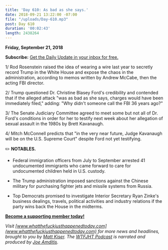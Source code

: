 ```yaml
---
title: 'Day 610: As bad as she says.'
date: 2018-09-21 13:22:00 -07:00
file: "/uploads/Day-610.mp3"
post: Day 610
duration: '00:02:43'
length: 2438264
---
```


**Friday, September 21, 2018**

**Subscribe:** [Get the Daily Update in your inbox for free. ](https://whatthefuckjusthappenedtoday.com/subscribe/)

1/ Rod Rosenstein raised the idea of wearing a wire last year to secretly record Trump in the White House and expose the chaos in the administration, according to memos written by Andrew McCabe, then the acting FBI director.

2/ Trump questioned Dr. Christine Blasey Ford's credibility and contended that if the alleged attack "was as bad as she says, charges would have been immediately filed," adding: "Why didn't someone call the FBI 36 years ago?"

3/ The Senate Judiciary Committee agreed to meet some but not all of Dr. Ford's conditions in order for her to testify next week about her allegation of sexual assault in the 1980s by Brett Kavanaugh.

4/ Mitch McConnell predicts that "in the very near future, Judge Kavanaugh will be on the U.S. Supreme Court" despite Ford not yet testifying.

✏️ **NOTABLES.**

* Federal immigration officers from July to September arrested 41 undocumented immigrants who came forward to care for undocumented children held in U.S. custody.

* The Trump administration imposed sanctions against the Chinese military for purchasing fighter jets and missile systems from Russia.

* Top Democrats promised to investigate Interior Secretary Ryan Zinke's business dealings, travels, political activities and industry relations if the party wins back the House in the midterms.

**[Become a supporting member today!](https://whatthefuckjusthappenedtoday.com/membership/?utm_source=2017\+Donors&utm_campaign=8dccd905d9-&utm_medium=email&utm_term=0_3bd36f654c-8dccd905d9-169730397)**

*Visit [www.whatthefuckjusthappenedtoday.com](www.whatthefuckjusthappenedtoday.com) for more news and headlines, brought to you by [Matt Kiser](https://twitter.com/Matt_Kiser). The [WTFJHT Podcast](https://whatthefuckjusthappenedtoday.com/podcasts/) is narrated and produced by [Joe Amditis](https://twitter.com/jsamditis).*